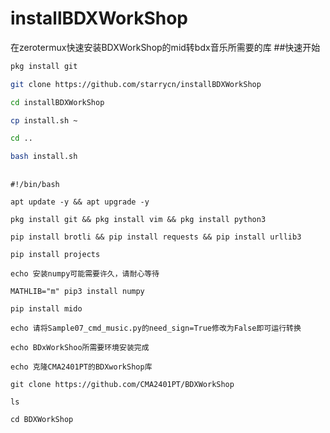 # installBDXWorkShop 

 在zerotermux快速安装BDXWorkShop的mid转bdx音乐所需要的库
##快速开始
 ```bash
 pkg install git
 ```
 ```bash
 git clone https://github.com/starrycn/installBDXWorkShop
 ```
 ```bash
 cd installBDXWorkShop
 ```
 ```bash
 cp install.sh ~
 ```
 ```bash
 cd ..
 ```
 ```bash
 bash install.sh
```
##
 ```shell
 #!/bin/bash

apt update -y && apt upgrade -y

pkg install git && pkg install vim && pkg install python3

pip install brotli && pip install requests && pip install urllib3

pip install projects

echo 安装numpy可能需要许久，请耐心等待

MATHLIB="m" pip3 install numpy

pip install mido

echo 请将Sample07_cmd_music.py的need_sign=True修改为False即可运行转换

echo BDxWorkShoo所需要环境安装完成

echo 克隆CMA2401PT的BDXworkShop库

git clone https://github.com/CMA2401PT/BDXWorkShop

ls

cd BDXWorkShop
```
